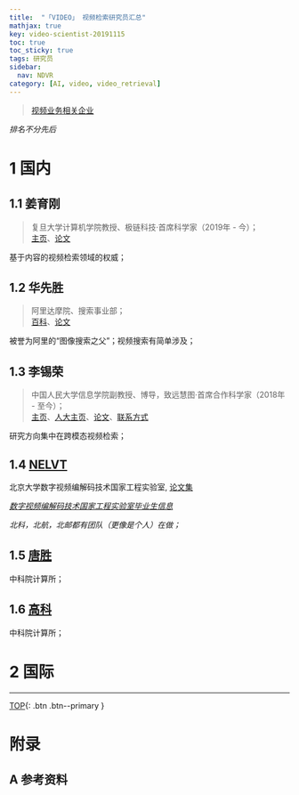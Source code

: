 ```yaml
---
title:  "「VIDEO」 视频检索研究员汇总"
mathjax: true
key: video-scientist-20191115
toc: true
toc_sticky: true
tags: 研究员
sidebar:
  nav: NDVR
category: [AI, video, video_retrieval]
---
```

<span id='head'></span>  
>[视频业务相关企业](/ai/video/video_retrieval/company)     


<!--more-->
*排名不分先后*  


# 1 国内
## 1.1 姜育刚
>复旦大学计算机学院教授、极链科技·首席科学家（2019年 - 今）；     
[主页](http://www.yugangjiang.info/bioChn.html)、[论文](http://www.yugangjiang.info/pub-by-year.html)      

基于内容的视频检索领域的权威；    


## 1.2 华先胜
>阿里达摩院、搜索事业部；         
[百科](https://baike.baidu.com/item/%E5%8D%8E%E5%85%88%E8%83%9C/21501204)、[论文](https://scholar.google.com/citations?user=6G-l4o0AAAAJ&hl=zh-CN)

被誉为阿里的“图像搜索之父”；视频搜索有简单涉及；    

## 1.3 李锡荣
>中国人民大学信息学院副教授、博导，致远慧图·首席合作科学家（2018年 - 至今）；    
[主页](http://lixirong.net/)、[人大主页](http://info.ruc.edu.cn/academic_professor.php?teacher_id=44)、[论文](https://scholar.google.com/citations?hl=zh-CN&user=6m-ZQ1EAAAAJ)、[联系方式](http://www.escience.cn/people/xirong/index.html;jsessionid=ACA1E49E4F63E598078211FBBDD157FA-n1)         

研究方向集中在跨模态视频检索；    

## 1.4 [NELVT](http://idm.pku.edu.cn/)    
北京大学数字视频编解码技术国家工程实验室, [论文集](http://idm.pku.edu.cn/Slist/index/id/478)    

*[数字视频编解码技术国家工程实验室毕业生信息](http://www.jdl.ac.cn/rencai/nelvt_taolitianxia.asp)*     

*北科，北航，北邮都有团队（更像是个人）在做；*     

## 1.5 [唐胜](http://people.ucas.ac.cn/~shengtang)    
中科院计算所；    

## 1.6 [高科](http://sourcedb.ict.cas.cn/cn/jssrck/201310/t20131030_3965274.html)   
中科院计算所；    


# 2 国际


-------------------  
[TOP](#head){: .btn .btn--primary }



# 附录


## A 参考资料
